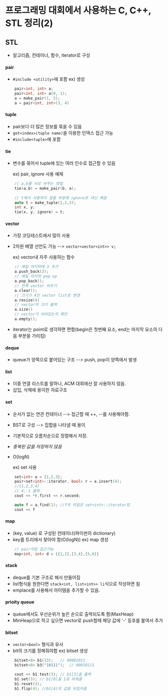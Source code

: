 # 프로그래밍 대회에서 사용하는 C, C++, STL 정리(2)

## STL
- 알고리즘, 컨테이너, 함수, iterator로 구성  

#### pair
- ```#include <utility>```에 포함
  ex) 생성
```cpp
    pair<int, int> a;
    pair<int, int> a(0, 1);
    a = make_pair(1, 2);
    a = pair<int, int>(3, 4)
```

#### tuple
- pair보다 더 많은 정보를 묶을 수 있음
- ```get<index>(tuple name)```을 이용한 인덱스 접근 가능
- ```#include<tuple>```에 포함

#### tie
- 변수를 묶어서 tuple에 있는 여러 인수로 접근할 수 있음

  ex) pair, ignore 사용 예제
```cpp
    // a,b를 서로 바꾸는 방법
    tie(a,b) = make_pair(b, a);
    
    // t에서 사용하지 않을 부분에 ignore로 대신 메꿈
    auto t = make_tuple(1,2,3);
    int x, y;
    tie(x, y, ignore) = t;
```

#### vector
- 가장 코딩테스트에서 많이 사용
- 2차원 배열 선언도 가능 --> ```vector<vector<int>> v;```

  ex) vector내 자주 사용하는 함수
```cpp
    // 제일 마지막에 3 추가
    a.push_back(3);
    // 제일 마지막 pop up
    a.pop_back();
    // 전체 vector 비우기
    a.clear();
    // 크기가 4인 vector list로 변경
    a.resize(4)
    // vector의 크기 출력
    a.size()
    // vector가 비어있는지 확인
    a.empty();
```
- iterator는 point로 생각하면 편함(begin은 첫번째 요소, end는 마지막 요소의 다음 부분을 가리킴)

#### deque
- queue가 양쪽으로 붙어있는 구조 --> push, pop이 양쪽에서 발생

#### list
- 이중 연결 리스트를 말하나, ACM 대회에선 잘 사용하지 않음.
- 삽입, 삭제에 용이한 자료구조

#### set
- 순서가 없는 연관 컨테이너 --> 접근할 때 ++, --를 사용해야함.
- BST로 구성 --> 집합을 나타낼 때 용이
- 기본적으로 오름차순으로 정렬해서 저장.
- *중복된 값을 저장하지 않음*
- O(logN)

  ex) set 사용
```cpp
    set<int> a = {1,2,3};
    pair<set<int>::iterator, bool> r = a.insert(4);
    //{1,2,3,4}
    // 4, 1 출력
    cout << *r.first << r.second;

    auto f = a.find(1); //f의 타입은 set<int>::iterator임
    cout << f
```
#### map
- (key, value) 로 구성된 컨테이너(파이썬의 dictionary)
- key를 트리에서 찾아야 함(O(logN))
  ex) map 생성
```cpp
    // pair처럼 접근가능
    map<int, int> d = {{1,2},{3,4},{5,6}}
```

#### stack
- deque를 기본 구조로 해서 만들어짐
- list형식을 원한다면 ```stack<int, list<int>> li```식으로 작성하면 됨
- emplace를 사용해서 아이템을 추가할 수 있음.

#### prioity queue
- queue에서도 우선순위가 높은 순으로 출력되도록 함(MaxHeap)
- MinHeap으로 하고 싶으면 vector로 push할때 해당 값에 '-' 등호를 붙여서 추가

#### bitset
- ```vector<bool>``` 형식과 유사
- bit의 크기를 정해줘야함
  ex) bitset 생성
```cpp
    bitset<8> b1(13);   // 00001011
    bitset<8> b3("10111");  // 00010111

    cout << b1.test(3); // b1[3]을 출력
    b1.set(3); // b1[0]을 1로 바꿔줌
    b1.reset(3); 
    b1.flip(4); //b1[4]의 값을 뒤집어줌
```


